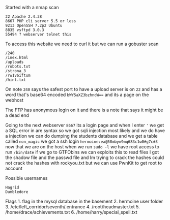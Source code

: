 Started with a nmap scan
```
22 Apache 2.4.38
8667 PHP cli server 5.5 or less
9213 OpenSSH 7.2p2 Ubuntu
8835 vsftpd 3.0.3
55494 ? webserver telnet this
```
To access this website we need to curl it but we can run a gobuster scan
```
/240
/inex.html
/uploads
/robots.txt
/strona_3
/rw1v6iftum
/hint.txt
```
On note `240` says the safest port to have a upload server is on `22` and has a word that's base64 encoded `bWY5aXZ3bzhndW==` and its a page on the webhost 

The FTP has anonymous login on it and there is a note that says it might be a dead end 

Going to the next webserver `8667` its a login page and when I enter `'` we get a SQL error in are syntax so we got sqli injection most likely and we do have a injection we can do dumping the students database and we get a table called `non_magic` we got a ssh login `hermoine:ea@58mbym9mq683c1w0#g7c#3` now that we are on the host when we run `sudo -l` we have root access to run `/bin/date` if we go to GTFObins we can exploits this to read files I got the shadow file and the passwd file and Im trying to crack the hashes could not crack the hashes with rockyou.txt but we can use PwnKit to get root to account



Possible usernames
```
Hagrid
Dumbledore
```

Flags
	1. flag in the mysql database in the basement
	2. hermoine user folder  
	3. /etc/left_corridor/seventh/.entrance
	4. /root/headmaster.txt
	5. /home/drace/achievements.txt
	6. /home/harry/special_spell.txt